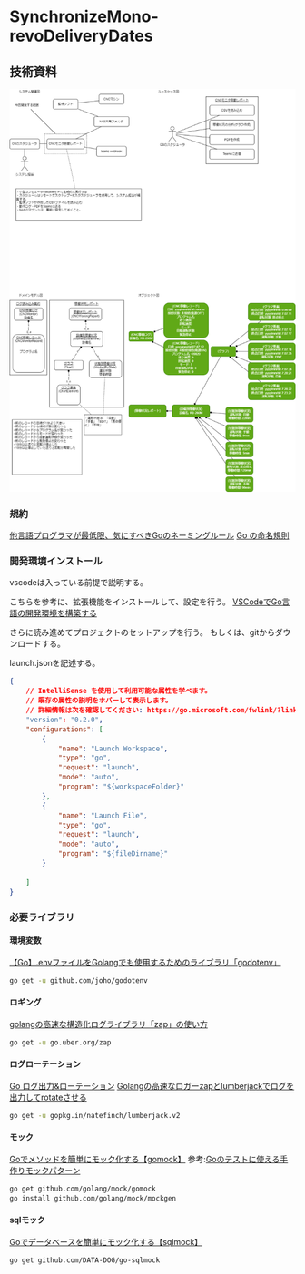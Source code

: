 # SynchronizeMono-revoDeliveryDates

## 技術資料

<img src="images/sudoDiagram.png" alt="sudo図"/>

### 規約

[他言語プログラマが最低限、気にすべきGoのネーミングルール](https://zenn.dev/keitakn/articles/go-naming-rules)
[Go の命名規則](https://micnncim.com/posts/ja/go-naming-convention)

### 開発環境インストール

vscodeは入っている前提で説明する。

こちらを参考に、拡張機能をインストールして、設定を行う。
[VSCodeでGo言語の開発環境を構築する](https://qiita.com/melty_go/items/c977ba594efcffc8b567)

さらに読み進めてプロジェクトのセットアップを行う。
もしくは、gitからダウンロードする。

launch.jsonを記述する。

```json
{
    // IntelliSense を使用して利用可能な属性を学べます。
    // 既存の属性の説明をホバーして表示します。
    // 詳細情報は次を確認してください: https://go.microsoft.com/fwlink/?linkid=830387
    "version": "0.2.0",
    "configurations": [
        {
            "name": "Launch Workspace",
            "type": "go",
            "request": "launch",
            "mode": "auto",
            "program": "${workspaceFolder}"
        },
        {
            "name": "Launch File",
            "type": "go",
            "request": "launch",
            "mode": "auto",
            "program": "${fileDirname}"
        }

    ]
}
```

### 必要ライブラリ

#### 環境変数

[【Go】.envファイルをGolangでも使用するためのライブラリ「godotenv」](https://qiita.com/sola-msr/items/fb7d6889d7bd7a6705d0)

```bash
go get -u github.com/joho/godotenv
```

#### ロギング

[golangの高速な構造化ログライブラリ「zap」の使い方](https://qiita.com/emonuh/items/28dbee9bf2fe51d28153)

```bash
go get -u go.uber.org/zap
```

#### ログローテーション

[Go ログ出力&ローテーション](https://qiita.com/KWS_0901/items/c95d11b4d6f271612401)
[Golangの高速なロガーzapとlumberjackでログを出力してrotateさせる](https://www.sambaiz.net/article/104/)

```bash
go get -u gopkg.in/natefinch/lumberjack.v2
```

#### モック

[Goでメソッドを簡単にモック化する【gomock】](https://qiita.com/gold-kou/items/81562f9142323b364a60)
参考:[Goのテストに使える手作りモックパターン](https://moneyforward.com/engineers_blog/2021/03/08/go-test-mock/#fnref:1)

```bash
go get github.com/golang/mock/gomock
go install github.com/golang/mock/mockgen
```

#### sqlモック

[Goでデータベースを簡単にモック化する【sqlmock】](https://qiita.com/gold-kou/items/cb174690397f651e2d7f)

```bash
go get github.com/DATA-DOG/go-sqlmock
```
